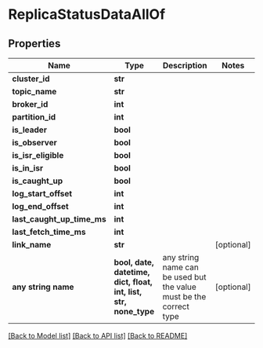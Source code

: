 # ReplicaStatusDataAllOf


## Properties
Name | Type | Description | Notes
------------ | ------------- | ------------- | -------------
**cluster_id** | **str** |  | 
**topic_name** | **str** |  | 
**broker_id** | **int** |  | 
**partition_id** | **int** |  | 
**is_leader** | **bool** |  | 
**is_observer** | **bool** |  | 
**is_isr_eligible** | **bool** |  | 
**is_in_isr** | **bool** |  | 
**is_caught_up** | **bool** |  | 
**log_start_offset** | **int** |  | 
**log_end_offset** | **int** |  | 
**last_caught_up_time_ms** | **int** |  | 
**last_fetch_time_ms** | **int** |  | 
**link_name** | **str** |  | [optional] 
**any string name** | **bool, date, datetime, dict, float, int, list, str, none_type** | any string name can be used but the value must be the correct type | [optional]

[[Back to Model list]](../README.md#documentation-for-models) [[Back to API list]](../README.md#documentation-for-api-endpoints) [[Back to README]](../README.md)


